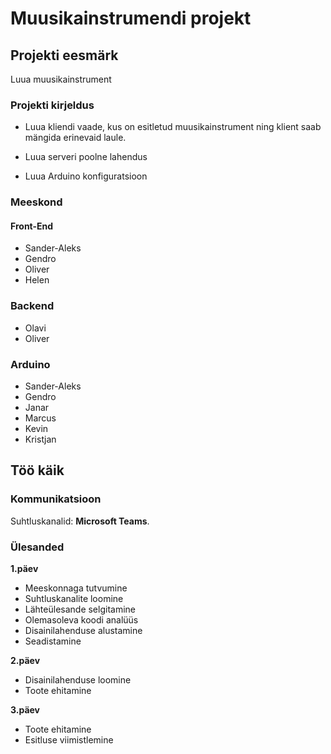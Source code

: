 # Muusikainstrumendi projekt


## Projekti eesmärk

Luua muusikainstrument

### Projekti kirjeldus

- Luua kliendi vaade, kus on esitletud muusikainstrument ning klient saab mängida erinevaid laule.

- Luua serveri poolne lahendus

- Luua Arduino konfiguratsioon 

### Meeskond

#### Front-End
 - Sander-Aleks
 - Gendro
 - Oliver
 - Helen

### Backend
- Olavi
- Oliver

### Arduino
- Sander-Aleks
- Gendro
- Janar
- Marcus
- Kevin
- Kristjan


## Töö käik

### Kommunikatsioon

Suhtluskanalid: **Microsoft Teams**.

### Ülesanded
**1.päev**
- Meeskonnaga tutvumine
- Suhtluskanalite loomine
- Lähteülesande selgitamine
- Olemasoleva koodi analüüs
- Disainilahenduse alustamine
- Seadistamine

**2.päev**
- Disainilahenduse loomine
- Toote ehitamine

**3.päev**
- Toote ehitamine
- Esitluse viimistlemine


